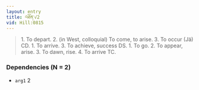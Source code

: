 ```yaml
---
layout: entry
title: འཐོན་√2
vid: Hill:0815
---
```

> 1\. To depart\. 2\. (in West, colloquial) To come, to arise\. 3\. To occur (Jä) CD\. 1\. To arrive\. 3\. To achieve, success DS\. 1\. To go\. 2\. To appear, arise\. 3\. To dawn, rise\. 4\. To arrive TC\.


### Dependencies (N = 2)
* `arg1` 2
